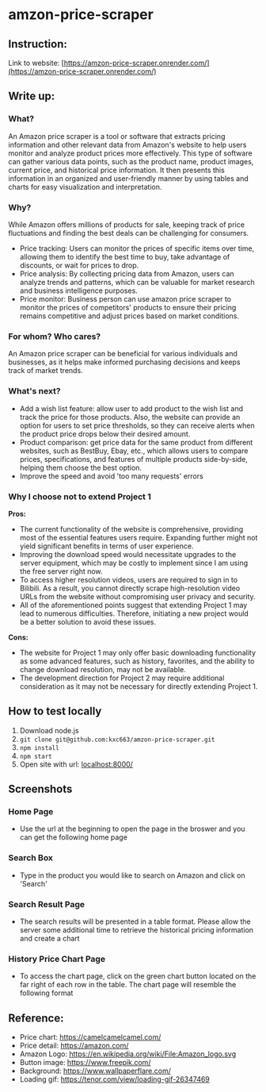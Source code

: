 # amzon-price-scraper
## Instruction:
Link to website: [https://amzon-price-scraper.onrender.com/](https://amzon-price-scraper.onrender.com/)

## Write up:
### What?
An Amazon price scraper is a tool or software that extracts pricing information and other relevant data from Amazon's website to help users monitor and analyze product prices more effectively. This type of software can gather various data points, such as the product name, product images, current price, and historical price information. It then presents this information in an organized and user-friendly manner by using tables and charts for easy visualization and interpretation.

### Why?
While Amazon offers millions of products for sale, keeping track of price fluctuations and finding the best deals can be challenging for consumers. 
- Price tracking: Users can monitor the prices of specific items over time, allowing them to identify the best time to buy, take advantage of discounts, or wait for prices to drop.
- Price analysis: By collecting pricing data from Amazon, users can analyze trends and patterns, which can be valuable for market research and business intelligence purposes.
- Price monitor: Business person can use amazon price scraper to monitor the prices of competitors' products to ensure their pricing remains competitive and adjust prices based on market conditions.

### For whom? Who cares?
An Amazon price scraper can be beneficial for various individuals and businesses, as it helps make informed purchasing decisions and keeps track of market trends. 

### What's next?
- Add a wish list feature: allow user to add product to the wish list and track the price for those products. Also, the website can provide an option for users to set price thresholds, so they can receive alerts when the product price drops below their desired amount.
- Product comparison: get price data for the same product from different websites, such as BestBuy, Ebay, etc., which allows users to compare prices, specifications, and features of multiple products side-by-side, helping them choose the best option.
- Improve the speed and avoid 'too many requests' errors

### Why I choose not to extend Project 1
**Pros:**
- The current functionality of the website is comprehensive, providing most of the essential features users require. Expanding further might not yield significant benefits in terms of user experience.
- Improving the download speed would necessitate upgrades to the server equipment, which may be costly to implement since I am using the free server right now.
- To access higher resolution videos, users are required to sign in to Bilibili. As a result, you cannot directly scrape high-resolution video URLs from the website without compromising user privacy and security.
- All of the aforementioned points suggest that extending Project 1 may lead to numerous difficulties. Therefore, initiating a new project would be a better solution to avoid these issues.

**Cons:**
- The website for Project 1 may only offer basic downloading functionality as some advanced features, such as history, favorites, and the ability to change download resolution, may not be available.
- The development direction for Project 2 may require additional consideration as it may not be necessary for directly extending Project 1.

## How to test locally
1. Download node.js
2. `git clone git@github.com:kxc663/amzon-price-scraper.git`
3. `npm install`
4. `npm start`
5. Open site with url: [localhost:8000/](localhost:8000/)

## Screenshots
### Home Page
- Use the url at the beginning to open the page in the broswer and you can get the following home page

### Search Box
- Type in the product you would like to search on Amazon and click on 'Search'

### Search Result Page
- The search results will be presented in a table format. Please allow the server some additional time to retrieve the historical pricing information and create a chart

### History Price Chart Page
- To access the chart page, click on the green chart button located on the far right of each row in the table. The chart page will resemble the following format

## Reference:
- Price chart: https://camelcamelcamel.com/
- Price detail: https://amazon.com/
- Amazon Logo: https://en.wikipedia.org/wiki/File:Amazon_logo.svg
- Button image: https://www.freepik.com/
- Background: https://www.wallpaperflare.com/
- Loading gif: https://tenor.com/view/loading-gif-26347469